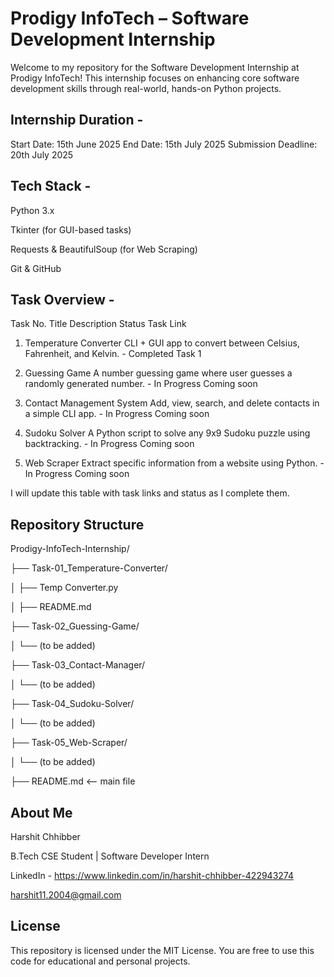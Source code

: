 # Prodigy InfoTech – Software Development Internship
Welcome to my repository for the Software Development Internship at Prodigy InfoTech!
This internship focuses on enhancing core software development skills through real-world, hands-on Python projects.

## Internship Duration -
Start Date: 15th June 2025
End Date: 15th July 2025
Submission Deadline: 20th July 2025

## Tech Stack -
Python 3.x

Tkinter (for GUI-based tasks)

Requests & BeautifulSoup (for Web Scraping)

Git & GitHub

## Task Overview -
Task No.	Title	Description	Status	Task Link

1.	Temperature Converter	CLI + GUI app to convert between Celsius, Fahrenheit, and Kelvin. -	 Completed	Task 1

2.	Guessing Game	A number guessing game where user guesses a randomly generated number.  -  In Progress	Coming soon

3.	Contact Management System	Add, view, search, and delete contacts in a simple CLI app. -  In Progress	Coming soon

4.	Sudoku Solver	A Python script to solve any 9x9 Sudoku puzzle using backtracking. -  In Progress	Coming soon

5.	Web Scraper	Extract specific information from a website using Python. -  In Progress	Coming soon

I will update this table with task links and status as I complete them.

## Repository Structure
Prodigy-InfoTech-Internship/

├── Task-01_Temperature-Converter/

│   ├── Temp Converter.py

│   ├── README.md

├── Task-02_Guessing-Game/

│   └── (to be added)

├── Task-03_Contact-Manager/

│   └── (to be added)

├── Task-04_Sudoku-Solver/

│   └── (to be added)

├── Task-05_Web-Scraper/

│   └── (to be added)

├── README.md  <-- main file

## About Me
Harshit Chhibber

B.Tech CSE Student | Software Developer Intern

LinkedIn - https://www.linkedin.com/in/harshit-chhibber-422943274

harshit11.2004@gmail.com

## License
This repository is licensed under the MIT License. You are free to use this code for educational and personal projects.
